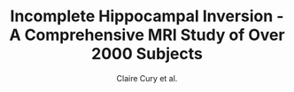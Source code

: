 ---
author: Claire Cury et al.
title: Incomplete Hippocampal Inversion - A Comprehensive MRI Study of Over 2000 Subjects
journal: FRONTIERS IN NEUROANATOMY
year: 2015
type: article
doi: 10.3389/fnana.2015.00160
team: yes
---
